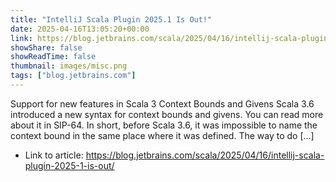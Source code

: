 ```yaml
---
title: "IntelliJ Scala Plugin 2025.1 Is Out!"
date: 2025-04-16T13:05:20+00:00
link: https://blog.jetbrains.com/scala/2025/04/16/intellij-scala-plugin-2025-1-is-out/
showShare: false
showReadTime: false
thumbnail: images/misc.png
tags: ["blog.jetbrains.com"]
---
```

Support for new features in Scala 3 Context Bounds and Givens Scala 3.6 introduced a new syntax for context bounds and givens. You can read more about it in SIP-64. In short, before Scala 3.6, it was impossible to name the context bound in the same place where it was defined. The way to do […]

- Link to article: https://blog.jetbrains.com/scala/2025/04/16/intellij-scala-plugin-2025-1-is-out/